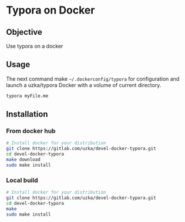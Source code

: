 # Typora on Docker

## Objective

Use typora on a docker

## Usage

The next command make `~/.dockerconfig/typora` for configuration and launch a uzka/typora Docker with a volume of current directory.

```sh
typora myFile.me
```

## Installation

### From docker hub

```sh
# Install docker for your distribution
git clone https://gitlab.com/uzka/devel-docker-typora.git
cd devel-docker-typora
make download
sudo make install
```

### Local build

```sh
# Install docker for your distribution
git clone https://gitlab.com/uzka/devel-docker-typora.git
cd devel-docker-typora
make
sudo make install
```

